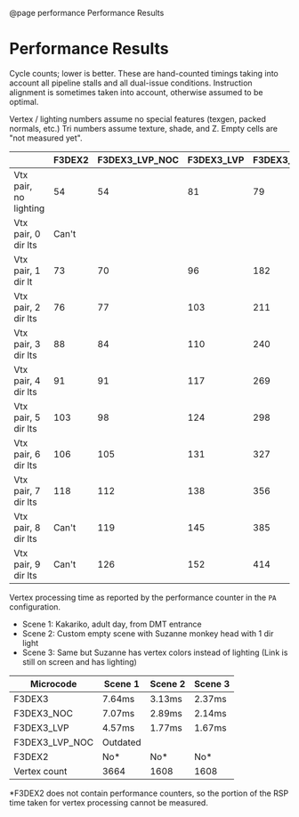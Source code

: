 @page performance Performance Results

# Performance Results

Cycle counts; lower is better. These are hand-counted timings taking into
account all pipeline stalls and all dual-issue conditions. Instruction alignment
is sometimes taken into account, otherwise assumed to be optimal.

Vertex / lighting numbers assume no special features (texgen, packed normals,
etc.) Tri numbers assume texture, shade, and Z. Empty cells are "not measured
yet".

|                       | F3DEX2 | F3DEX3_LVP_NOC | F3DEX3_LVP | F3DEX3_NOC | F3DEX3 |
|-----------------------|--------|----------------|------------|------------|--------|
| Vtx pair, no lighting | 54     | 54             | 81         | 79         | 98     |
| Vtx pair, 0 dir lts   | Can't  |                |            |            |        |
| Vtx pair, 1 dir lt    | 73     | 70             | 96         | 182        | 201    |
| Vtx pair, 2 dir lts   | 76     | 77             | 103        | 211        | 230    |
| Vtx pair, 3 dir lts   | 88     | 84             | 110        | 240        | 259    |
| Vtx pair, 4 dir lts   | 91     | 91             | 117        | 269        | 288    |
| Vtx pair, 5 dir lts   | 103    | 98             | 124        | 298        | 317    |
| Vtx pair, 6 dir lts   | 106    | 105            | 131        | 327        | 346    |
| Vtx pair, 7 dir lts   | 118    | 112            | 138        | 356        | 375    |
| Vtx pair, 8 dir lts   | Can't  | 119            | 145        | 385        | 404    |
| Vtx pair, 9 dir lts   | Can't  | 126            | 152        | 414        | 433    |




Vertex processing time as reported by the performance counter in the `PA`
configuration.
- Scene 1: Kakariko, adult day, from DMT entrance
- Scene 2: Custom empty scene with Suzanne monkey head with 1 dir light
- Scene 3: Same but Suzanne has vertex colors instead of lighting (Link is still
  on screen and has lighting)

| Microcode      | Scene 1 | Scene 2 | Scene 3 |
|----------------|---------|---------|---------|
| F3DEX3         | 7.64ms  | 3.13ms  | 2.37ms  |
| F3DEX3_NOC     | 7.07ms  | 2.89ms  | 2.14ms  |
| F3DEX3_LVP     | 4.57ms  | 1.77ms  | 1.67ms  |
| F3DEX3_LVP_NOC | Outdated  | | |
| F3DEX2         | No*     | No*     | No*     |
| Vertex count   | 3664    | 1608    | 1608    |

*F3DEX2 does not contain performance counters, so the portion of the RSP time
taken for vertex processing cannot be measured.
